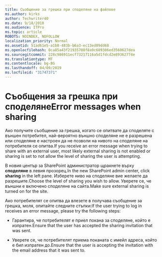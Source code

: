 ```yaml
---
title: Съобщение за грешка при споделяне на файлове
ms.author: kirks
author: Techwriter40
ms.date: 9/18/2018
ms.audience: ITPro
ms.topic: article
ROBOTS: NOINDEX, NOFOLLOW
localization_priority: Normal
ms.assetid: 51ad61e5-a1b8-483b-b6a3-ec13ed09dd68
ms.openlocfilehash: 0ca85a43f21935708f8a9c689306ed3560627dea
ms.sourcegitcommit: 228c986911ecf73217116a5d1fdcd2e89362774e
ms.translationtype: MT
ms.contentlocale: bg-BG
ms.lasthandoff: 04/09/2019
ms.locfileid: "31747371"
---
```

# <a name="error-messages-when-sharing"></a><span data-ttu-id="5541d-102">Съобщения за грешка при споделяне</span><span class="sxs-lookup"><span data-stu-id="5541d-102">Error messages when sharing</span></span>

<span data-ttu-id="5541d-103">Ако получите съобщение за грешка, когато се опитвате да споделяте с външен потребител, най-вероятно външно споделяне не е разрешена или споделяне е настроен да не позволи на нивото на споделяне на потребителя се опитва.</span><span class="sxs-lookup"><span data-stu-id="5541d-103">If you receive an error message when trying to share with an external user, most likely external sharing is not enabled or sharing is set to not allow the level of sharing the user is attempting.</span></span>
  
<span data-ttu-id="5541d-104">В новия център за SharePoint администратор щракнете върху **споделяне** в левия прозорец.</span><span class="sxs-lookup"><span data-stu-id="5541d-104">In the  new SharePoint admin center, click **sharing** in the left pane.</span></span> <span data-ttu-id="5541d-105">Изберете ниво на споделяне вие желаете да разрешите.</span><span class="sxs-lookup"><span data-stu-id="5541d-105">Choose the level of sharing you wish to allow.</span></span> <span data-ttu-id="5541d-106">Уверете се, че външни е включено споделяне на сайта.</span><span class="sxs-lookup"><span data-stu-id="5541d-106">Make sure external sharing is turned on for the site.</span></span> 
  
<span data-ttu-id="5541d-107">Ако потребителят се опитва да влезете в получава съобщение за грешка, моля, опитайте следните стъпки:</span><span class="sxs-lookup"><span data-stu-id="5541d-107">If the user trying to log in receives an error message, please try the following steps:</span></span>
  
- <span data-ttu-id="5541d-108">Гарантира, че потребителят е приел покана за споделяне, който е изпратен.</span><span class="sxs-lookup"><span data-stu-id="5541d-108">Ensure that the user has accepted the sharing invitation that was sent.</span></span>
    
- <span data-ttu-id="5541d-109">Уверете се, че потребителят приема поканата с имейл адреса, който е бил изпратен до.</span><span class="sxs-lookup"><span data-stu-id="5541d-109">Ensure that the user is accepting the invitation with the email address that it was sent to.</span></span>
    

